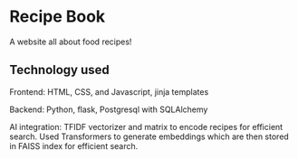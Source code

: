 # Recipe Book


A website all about food recipes!

## Technology used
Frontend: HTML, CSS, and Javascript, jinja templates

Backend: Python, flask, Postgresql with SQLAlchemy

AI integration: TFIDF vectorizer and matrix to encode recipes for efficient search. Used Transformers to generate embeddings which are then stored in FAISS index for efficient search.
